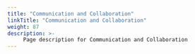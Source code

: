 ```yaml
---
title: "Communication and Collaboration"
linkTitle: "Communication and Collaboration"
weight: 87
description: >-
     Page description for Communication and Collaboration
---
```



